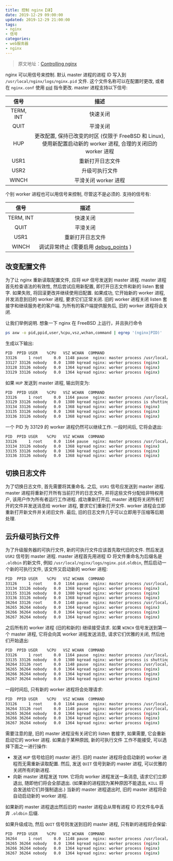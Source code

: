 ```yaml
---
title: 控制 nginx【译】
date: 2019-12-29 09:00:00
updated: 2019-12-29 21:00:00
tags:
- nginx
- 信号
categories:
- web服务器
- nginx
---
```


> 原文地址：[Controlling nginx](http://nginx.org/en/docs/control.html)

nginx 可以用信号来控制. 默认 master 进程的进程 ID 写入到 `/usr/local/nginx/logs/nginx.pid` 文件. 这个文件名称可以在配置时更改, 或者在 `nginx.conf` 使用 [pid](http://nginx.org/en/docs/ngx_core_module.html#pid) 指令更改. master 进程支持以下信号:

| 信号 | 描述 |
| :---: | :---: |
| TERM, INT | 快速关闭 |
| QUIT | 平滑关闭 |
| HUP | 更改配置, 保持已改变的时区 (仅限于 FreeBSD 和 Linux), 使用新配置启动新的 worker 进程, 合理的关闭旧的 worker 进程 |
| USR1 | 重新打开日志文件 |
| USR2 | 升级可执行文件 |
| WINCH | 平滑关闭 worker 进程 |


个别 worker 进程也可以用信号来控制, 尽管这不是必须的. 支持的信号有:

| 信号 | 描述 |
| :---: | :---: |
| TERM, INT | 快速关闭 |
| QUIT | 平滑关闭 |
| USR1 | 重新打开日志文件 |
| WINCH | 调试异常终止 (需要启用 [debug_points](http://nginx.org/en/docs/ngx_core_module.html#debug_points) ) |


<a name="971bdd34"></a>
## 改变配置文件

为了让 nginx 重新读取配置文件, 应将 `HUP` 信号发送到 master 进程. master 进程首先检查语法的有效性, 然后尝试应用新配置, 即打开日志文件和新的 listen 套接字. 如果失败, 将回滚更改并继续使用旧配置. 如果成功, 它开始新的 worker 进程, 并发消息到旧的 worker 进程, 要求它们正常关闭. 旧的 worker 进程关闭 listen 套接字和继续服务老的客户端. 为所有的客户端提供服务后, 旧的 worker 进程将会关闭.

让我们举例说明. 想象一下 nginx 在 FreeBSD 上运行，并且执行命令

```bash
ps axw -o pid,ppid,user,%cpu,vsz,wchan,command | egrep '(nginx|PID)'
```

生成以下输出:

```bash
PID  PPID USER    %CPU   VSZ WCHAN  COMMAND
33126     1 root     0.0  1148 pause  nginx: master process /usr/local/nginx/sbin/nginx
33127 33126 nobody   0.0  1380 kqread nginx: worker process (nginx)
33128 33126 nobody   0.0  1364 kqread nginx: worker process (nginx)
33129 33126 nobody   0.0  1364 kqread nginx: worker process (nginx)
```

如果 `HUP` 发送到 master 进程, 输出则变为:

```bash
PID  PPID USER    %CPU   VSZ WCHAN  COMMAND
33126     1 root     0.0  1164 pause  nginx: master process /usr/local/nginx/sbin/nginx
33129 33126 nobody   0.0  1380 kqread nginx: worker process is shutting down (nginx)
33134 33126 nobody   0.0  1368 kqread nginx: worker process (nginx)
33135 33126 nobody   0.0  1368 kqread nginx: worker process (nginx)
33136 33126 nobody   0.0  1368 kqread nginx: worker process (nginx)
```

一个 PID 为 33129 的 worker 进程仍然可以继续工作. 一段时间后, 它将会退出:

```bash
PID  PPID USER    %CPU   VSZ WCHAN  COMMAND
33126     1 root     0.0  1164 pause  nginx: master process /usr/local/nginx/sbin/nginx
33134 33126 nobody   0.0  1368 kqread nginx: worker process (nginx)
33135 33126 nobody   0.0  1368 kqread nginx: worker process (nginx)
33136 33126 nobody   0.0  1368 kqread nginx: worker process (nginx)
```

<a name="6bd59ffc"></a>
## 切换日志文件

为了切换日志文件, 首先需要将其重命名. 之后,  `USR1` 信号应发送到 master 进程. master 进程将重新打开所有当前打开的日志文件, 并将这些文件分配给非特权用户, 该用户作为所有者运行工作进程. 成功重新打开后, master 进程将关闭所有打开的文件并发送消息给 worker 进程, 要求它们重新打开文件. worker 进程会立即重新打开新文件并关闭旧文件. 最后, 旧的日志文件几乎可以立即用于压缩等后期处理.

<a name="5d87d4bd"></a>
## 云升级可执行文件

为了升级服务器的可执行文件, 新的可执行文件应该首先取代旧的文件. 然后发送 `USR2` 信号到 master 进程. master 进程首先用进程 ID 将文件重命名为后缀名是 `.oldbin` 的新文件, 例如 `/usr/local/nginx/logs/nginx.pid.oldbin`, 然后启动一个新的可执行文件, 该文件又启动新的 worker 进程:

```bash
PID  PPID USER    %CPU   VSZ WCHAN  COMMAND
33126     1 root     0.0  1164 pause  nginx: master process /usr/local/nginx/sbin/nginx
33134 33126 nobody   0.0  1368 kqread nginx: worker process (nginx)
33135 33126 nobody   0.0  1380 kqread nginx: worker process (nginx)
33136 33126 nobody   0.0  1368 kqread nginx: worker process (nginx)
36264 33126 root     0.0  1148 pause  nginx: master process /usr/local/nginx/sbin/nginx
36265 36264 nobody   0.0  1364 kqread nginx: worker process (nginx)
36266 36264 nobody   0.0  1364 kqread nginx: worker process (nginx)
36267 36264 nobody   0.0  1364 kqread nginx: worker process (nginx)
```

之后所有的 worker 进程 (旧的和新的) 继续接受请求. 如果 `WINCH` 信号发送到第一个 master 进程, 它将会向其 worker 进程发送消息, 请求它们优雅的关闭, 然后他们开始退出:

```bash
PID  PPID USER    %CPU   VSZ WCHAN  COMMAND
33126     1 root     0.0  1164 pause  nginx: master process /usr/local/nginx/sbin/nginx
33135 33126 nobody   0.0  1380 kqread nginx: worker process is shutting down (nginx)
36264 33126 root     0.0  1148 pause  nginx: master process /usr/local/nginx/sbin/nginx
36265 36264 nobody   0.0  1364 kqread nginx: worker process (nginx)
36266 36264 nobody   0.0  1364 kqread nginx: worker process (nginx)
36267 36264 nobody   0.0  1364 kqread nginx: worker process (nginx)
```

一段时间后, 只有新的 worker 进程将会处理请求:

```bash
PID  PPID USER    %CPU   VSZ WCHAN  COMMAND
33126     1 root     0.0  1164 pause  nginx: master process /usr/local/nginx/sbin/nginx
36264 33126 root     0.0  1148 pause  nginx: master process /usr/local/nginx/sbin/nginx
36265 36264 nobody   0.0  1364 kqread nginx: worker process (nginx)
36266 36264 nobody   0.0  1364 kqread nginx: worker process (nginx)
36267 36264 nobody   0.0  1364 kqread nginx: worker process (nginx)
```

需要注意的是, 旧的 master 进程没有关闭它的 listen 套接字, 如果需要, 它会重新启动它的 worker 进程. 如果由于某种原因, 新的可执行文件 工作不能接受, 可以选择下面之一进行操作:

- 发送 `HUP` 信号给旧的 master 进行. 旧的 master 进程将会启动新的 worker 进程而无需重新读取配置. 然后, 发送 `QUIT` 信号到新的 master 进程, 可以优雅的关闭所有的新进程.
- 向新 master 进程发送 `TERM`. 它将向 worker 进程发送一条消息, 请求它们立即退出, 随即他们将会全部退出. (如果新的进程因为某种原因不能退出, `KILL` 将会发送给它们并强制退出.) 当新的 master 进程退出时, 旧的 master 进程将会自动启动新的 worker 进程.

如果新的 master 进程退出然后旧的 master 进程会从带有进程 ID 的文件名中丢弃 `.oldbin` 后缀.

如果升级成功, 然后 `QUIT` 信号则发送到旧的 master 进程, 只有新的进程将会保留:

```bash
PID  PPID USER    %CPU   VSZ WCHAN  COMMAND
36264     1 root     0.0  1148 pause  nginx: master process /usr/local/nginx/sbin/nginx
36265 36264 nobody   0.0  1364 kqread nginx: worker process (nginx)
36266 36264 nobody   0.0  1364 kqread nginx: worker process (nginx)
36267 36264 nobody   0.0  1364 kqread nginx: worker process (nginx)
```
